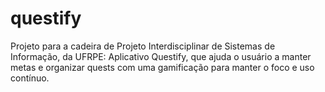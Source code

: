 # questify
Projeto para a cadeira de Projeto Interdisciplinar de Sistemas de Informação, da UFRPE: Aplicativo Questify, que ajuda o usuário a manter metas e organizar quests com uma gamificação para manter o foco e uso contínuo.
